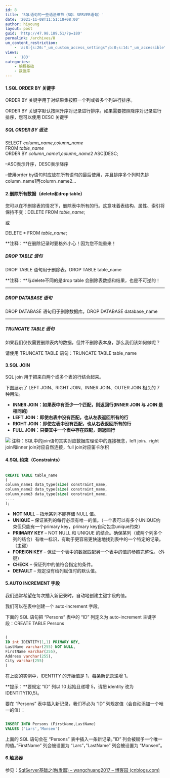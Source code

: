 ```yaml
---
id: 8
title: 'SQL语句的一些语法细节（SQL SERVER语句）'
date: '2021-11-08T11:51:18+08:00'
author: hiyoung
layout: post
guid: 'http://47.98.189.51/?p=180'
permalink: /archives/8
um_content_restriction:
    - 'a:8:{s:26:"_um_custom_access_settings";b:0;s:14:"_um_accessible";i:0;s:28:"_um_access_hide_from_queries";b:0;s:19:"_um_noaccess_action";i:0;s:30:"_um_restrict_by_custom_message";i:0;s:27:"_um_restrict_custom_message";s:0:"";s:19:"_um_access_redirect";i:0;s:23:"_um_access_redirect_url";s:0:"";}'
views:
    - '183'
categories:
    - 编程基础
    - 数据库
---
```


#### 1.SQL ORDER BY 关键字

ORDER BY 关键字用于对结果集按照一个列或者多个列进行排序。

ORDER BY 关键字默认按照升序对记录进行排序。如果需要按照降序对记录进行排序，您可以使用 DESC 关键字

##### SQL ORDER BY 语法

SELECT *column\_name*,*column\_name*  
FROM *table\_name*  
ORDER BY *column\_name*1,*column\_name*2 ASC|DESC;

<span class="has-inline-color has-ast-global-color-0-color">–ASC表示升序，DESC表示降序</span>

<span class="has-inline-color has-ast-global-color-0-color">–使用order by语句时应放在所有语句的最后使用，并且排序多个列时先排column\_name1再column\_name2…</span>

#### 2.删除所有数据（delete和drop table）

您可以在不删除表的情况下，删除表中所有的行。这意味着表结构、属性、索引将保持不变：DELETE FROM *table\_name*;

或

DELETE \* FROM *table\_name*;

**注释：**在删除记录时要格外小心！因为您不能重来！

##### DROP TABLE 语句

DROP TABLE 语句用于删除表。DROP TABLE table\_name

**注释：**与delete不同的是drop table 会删除表数据和结果，也是不可逆的！

- - - - - -

##### DROP DATABASE 语句

DROP DATABASE 语句用于删除数据库。DROP DATABASE database\_name

- - - - - -

##### TRUNCATE TABLE 语句

如果我们仅仅需要删除表内的数据，但并不删除表本身，那么我们该如何做呢？

请使用 TRUNCATE TABLE 语句：TRUNCATE TABLE table\_name

#### 3.SQL JOIN

SQL join 用于把来自两个或多个表的行结合起来。

下图展示了 LEFT JOIN、RIGHT JOIN、INNER JOIN、OUTER JOIN 相关的 7 种用法。

- **INNER JOIN：如果表中有至少一个匹配，则返回行(INNER JOIN 与 JOIN 是相同的)**
- **LEFT JOIN：即使右表中没有匹配，也从左表返回所有的行**
- **RIGHT JOIN：即使左表中没有匹配，也从右表返回所有的行**
- **FULL JOIN：只要其中一个表中存在匹配，则返回行**

![](https://www.runoob.com/wp-content/uploads/2019/01/sql-join.png)
注释：SQL中的join语句其实对应数据库理论中的连接概念，left join、right join和inner join对应自然连接，full join对应笛卡尔积

#### 4.SQL 约束（Constraints）

```sql

CREATE TABLE table_name
(
column_name1 data_type(size) constraint_name,
column_name2 data_type(size) constraint_name,
column_name3 data_type(size) constraint_name,
....
);

```

- **NOT NULL** – 指示某列不能存储 NULL 值。
- **UNIQUE** – 保证某列的每行必须有唯一的值。（一个表可以有多个UNIQUE约束但只能有一个primary key，primary key自动包含unique约束）
- **PRIMARY KEY** – NOT NULL 和 UNIQUE 的结合。确保某列（或两个列多个列的结合）有唯一标识，有助于更容易更快速地找到表中的一个特定的记录。（主键）
- **FOREIGN KEY** – 保证一个表中的数据匹配另一个表中的值的参照完整性。（外键）
- **CHECK** – 保证列中的值符合指定的条件。
- **DEFAULT** – 规定没有给列赋值时的默认值。

#### 5.AUTO INCREMENT 字段

我们通常希望在每次插入新记录时，自动地创建主键字段的值。

我们可以在表中创建一个 auto-increment 字段。

下面的 SQL 语句把 “Persons” 表中的 “ID” 列定义为 auto-increment 主键字段：CREATE TABLE Persons

```sql

(
ID int IDENTITY(1,1) PRIMARY KEY,
LastName varchar(255) NOT NULL,
FirstName varchar(255),
Address varchar(255),
City varchar(255)
)

```

在上面的实例中，IDENTITY 的开始值是 1，每条新记录递增 1。

**提示：**要规定 “ID” 列以 10 起始且递增 5，请把 identity 改为 IDENTITY(10,5)。

要在 “Persons” 表中插入新记录，我们不必为 “ID” 列规定值（会自动添加一个唯一的值）：

```sql

INSERT INTO Persons (FirstName,LastName)
VALUES ('Lars','Monsen')

```

上面的 SQL 语句会在 “Persons” 表中插入一条新记录。”ID” 列会被赋予一个唯一的值。”FirstName” 列会被设置为 “Lars”，”LastName” 列会被设置为 “Monsen”。

#### 6.触发器

参见：[SqlServer基础之(触发器) – wangchuang2017 – 博客园 (cnblogs.com)](https://www.cnblogs.com/wangprince2017/p/7827091.html#:~:text=%E8%A7%A6%E5%8F%91%E5%99%A8%EF%BC%88trigger%EF%BC%89%E6%98%AFSQL%20server%20%E6%8F%90%E4%BE%9B%E7%BB%99%E7%A8%8B%E5%BA%8F%E5%91%98%E5%92%8C%E6%95%B0%E6%8D%AE%E5%88%86%E6%9E%90%E5%91%98%E6%9D%A5%E4%BF%9D%E8%AF%81%E6%95%B0%E6%8D%AE%E5%AE%8C%E6%95%B4%E6%80%A7%E7%9A%84%E4%B8%80%E7%A7%8D%E6%96%B9%E6%B3%95%EF%BC%8C%E5%AE%83%E6%98%AF%E4%B8%8E%E8%A1%A8%E4%BA%8B%E4%BB%B6%E7%9B%B8%E5%85%B3%E7%9A%84%E7%89%B9%E6%AE%8A%E7%9A%84%E5%AD%98%E5%82%A8%E8%BF%87%E7%A8%8B%EF%BC%8C%E5%AE%83%E7%9A%84%E6%89%A7%E8%A1%8C%E4%B8%8D%E6%98%AF%E7%94%B1%E7%A8%8B%E5%BA%8F%E8%B0%83%E7%94%A8%EF%BC%8C%E4%B9%9F%E4%B8%8D%E6%98%AF%E6%89%8B%E5%B7%A5%E5%90%AF%E5%8A%A8%EF%BC%8C%E8%80%8C%E6%98%AF%E7%94%B1%E4%BA%8B%E4%BB%B6%E6%9D%A5%E8%A7%A6%E5%8F%91%EF%BC%8C%E5%BD%93%E5%AF%B9%E4%B8%80%E4%B8%AA%E8%A1%A8%E8%BF%9B%E8%A1%8C%E6%93%8D%E4%BD%9C%EF%BC%88,insert%EF%BC%8Cdelete%EF%BC%8C%20update%EF%BC%89%E6%97%B6%E5%B0%B1%E4%BC%9A%E6%BF%80%E6%B4%BB%E5%AE%83%E6%89%A7%E8%A1%8C%E3%80%82%20%E8%A7%A6%E5%8F%91%E5%99%A8%E7%BB%8F%E5%B8%B8%E7%94%A8%E4%BA%8E%E5%8A%A0%E5%BC%BA%E6%95%B0%E6%8D%AE%E7%9A%84%E5%AE%8C%E6%95%B4%E6%80%A7%E7%BA%A6%E6%9D%9F%E5%92%8C%E4%B8%9A%E5%8A%A1%E8%A7%84%E5%88%99%E7%AD%89%E3%80%82)